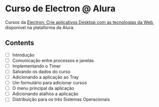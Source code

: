 # Curso de Electron @ Alura

Cursos da [Electron: Crie aplicativos Desktop com as tecnologias da Web](https://cursos.alura.com.br/course/electron), disponível na plataforma da Alura.

## Contents

- [ ] Introdução
- [ ] Comunicação entre processos e janelas
- [ ] Implementando o Timer
- [ ] Salvando os dados do curso
- [ ] Adicionando a aplicação ao Tray
- [ ] Um formulário para adicionar cursos
- [ ] O menu principal da aplicação
- [ ] Adicionando atalhos a aplicação
- [ ] Distribuição para os três Sistemas Operacionais
